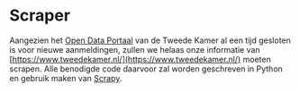 # Scraper
Aangezien het [Open Data Portaal](https://opendata.tweedekamer.nl/) van de Tweede Kamer al een tijd gesloten is voor nieuwe aanmeldingen, zullen we helaas onze informatie van [https://www.tweedekamer.nl/](https://www.tweedekamer.nl/) moeten scrapen.
Alle benodigde code daarvoor zal worden geschreven in Python en gebruik maken van [Scrapy](https://scrapy.org/).
